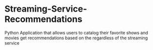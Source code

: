 # Streaming-Service-Recommendations
Python Application that allows users to catalog their favorite shows and movies get recommendations based on the regardless of the streaming service
